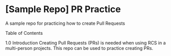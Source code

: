 # [Sample Repo] PR Practice
A sample repo for practicing how to create Pull Requests


Table of Contents

1.0 Introduction
Creating Pull Requests (PRs) is needed when using RCS in a multi-person projects. This repo can be used to practice creating PRs.
